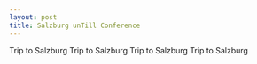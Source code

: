 ```yaml
---
layout: post
title: Salzburg unTill Conference
---
```


Trip to Salzburg
Trip to Salzburg
Trip to Salzburg
Trip to Salzburg